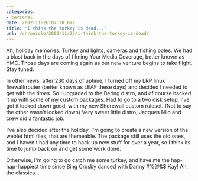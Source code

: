 ```yaml
--- 
categories:
- personal
date: 2002-11-26T07:28:07Z
title: "I think the turkey is dead..."
url: /chronicle/2002/11/26/i-think-the-turkey-is-dead/
---
```


Ah, holiday memories.  Turkey and lights, cameras and fishing poles.  We had a blast back in the days of filming Your Media Coverage, better known as YMC.  Those days are coming again as our new venture begins to take flight.  Stay tuned.

In other news, after 230 days of uptime, I turned off my LRP linux firewall/router (better known as LEAF these days) and decided I needed to get with the times.  So I upgraded to the Bering distro, and of course hacked it up with some of my custom packages.  Had to go to a two disk setup.  I've got it locked down good, with my new Shorewall custom ruleset. (Not to say the other wasn't locked down)  Very sweet little distro, Jacques Nilo and crew did a fantastic job.

I've also decided after the holiday, I'm going to create a new version of the weblet html files, that are themeable.  The package still uses the old ones, and I haven't had any time to hack up new stuff for over a year, so I think its time to jump back on and get some work done.

Otherwise, I'm going to go catch me some turkey, and have me the hap-hap-happiest time since Bing Crosby danced with Danny #%@&$ Kay!  Ah, the classics...
